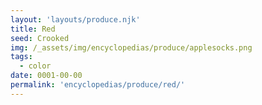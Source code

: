 ```yaml
---
layout: 'layouts/produce.njk'
title: Red
seed: Crooked
img: /_assets/img/encyclopedias/produce/applesocks.png
tags:
  - color
date: 0001-00-00
permalink: 'encyclopedias/produce/red/'
---
```


